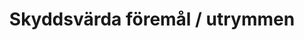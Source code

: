 ---
title: 'Skyddsvärda föremål / utrymmen'
symbol_image: 'symbols/insats/34.svg'
weight: 34
card: true
card_color: 'bg-symbol-black'
---